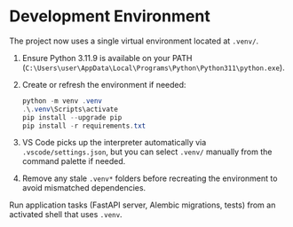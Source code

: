 # Development Environment

The project now uses a single virtual environment located at `.venv/`.

1. Ensure Python 3.11.9 is available on your PATH (`C:\Users\user\AppData\Local\Programs\Python\Python311\python.exe`).
2. Create or refresh the environment if needed:

   ```powershell
   python -m venv .venv
   .\.venv\Scripts\activate
   pip install --upgrade pip
   pip install -r requirements.txt
   ```
3. VS Code picks up the interpreter automatically via `.vscode/settings.json`, but you can select `.venv/` manually from the command palette if needed.
4. Remove any stale `.venv*` folders before recreating the environment to avoid mismatched dependencies.

Run application tasks (FastAPI server, Alembic migrations, tests) from an activated shell that uses `.venv`.
